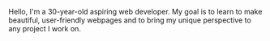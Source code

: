 Hello, I'm a 30-year-old aspiring web developer. My goal is to learn to make beautiful, user-friendly webpages and to bring my unique perspective to any project I
work on.
